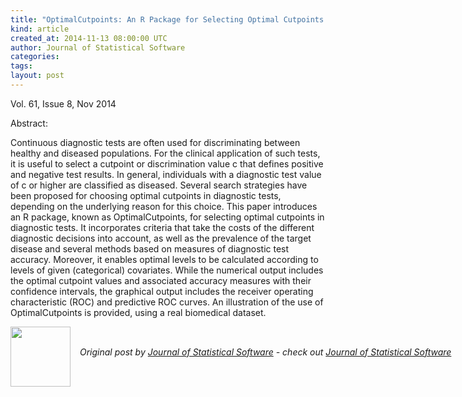 ```yaml
---
title: "OptimalCutpoints: An R Package for Selecting Optimal Cutpoints in Diagnostic Tests"
kind: article
created_at: 2014-11-13 08:00:00 UTC
author: Journal of Statistical Software
categories: 
tags: 
layout: post
---
```

<p>Vol. 61, Issue 8, Nov 2014</p><p>Abstract: <p>Continuous diagnostic tests are often used for discriminating between healthy and diseased populations. For the clinical application of such tests, it is useful to select a cutpoint or discrimination value c that defines positive and negative test results. In general, individuals with a diagnostic test value of c or higher are classified as diseased. Several search strategies have been proposed for choosing optimal cutpoints in diagnostic tests, depending on the underlying reason for this choice. This paper introduces an R package, known as OptimalCutpoints, for selecting optimal cutpoints in diagnostic tests. It incorporates criteria that take the costs of the different diagnostic decisions into account, as well as the prevalence of the target disease and several methods based on measures of diagnostic test accuracy. Moreover, it enables optimal levels to be calculated according to levels of given (categorical) covariates. While the numerical output includes the optimal cutpoint values and associated accuracy measures with their confidence intervals, the graphical output includes the receiver operating characteristic (ROC) and predictive ROC curves. An illustration of the use of OptimalCutpoints is provided, using a real biomedical dataset.</p></p><div class="author">
  <img src="" style="width: 96px; height: 96;">
  <span style="position: absolute; padding: 32px 15px;">
    <i>Original post by <a href="http://twitter.com/">Journal of Statistical Software</a> - check out <a href="http://www.jstatsoft.org/rss">Journal of Statistical Software</a></i>
  </span>
</div>
